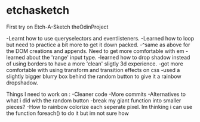 # etchasketch
First try on Etch-A-Sketch theOdinProject

-Learnt how to use queryselectors and eventlisteners.
-Learned how to loop but need to practice a bit more to get it down packed.
-^same as above for the DOM creations and appends. Need to get more comfortable with em
-learned about the 'range' input type.
-learned how to drop shadow instead of using borders to have a more 'clean' sligtly 3d experience.
-got more comfortable with using transform and transition effects on css
-used a slightly bigger blurry box behind the random button to give it a rainbow dropshadow. 

Things I need to work on :
-Cleaner code
-More commits
-Alternatives to what i did with the random button
-break my giant function into smaller pieces?
-How to rainbow colorize each seperate pixel. Im thinking i can use the function foreach() to do it but im not sure how



